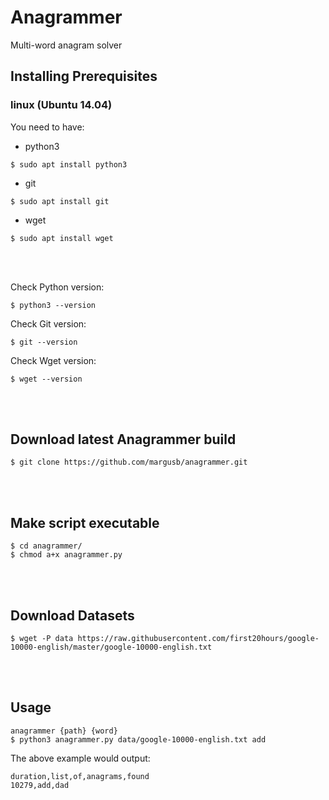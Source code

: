 # Anagrammer

Multi-word anagram solver

## Installing Prerequisites

### linux (Ubuntu 14.04)

You need to have:
 - python3 
 ``` 
 $ sudo apt install python3
 ```
 - git 
 ```
 $ sudo apt install git
 ```
 - wget 
 ```
 $ sudo apt install wget
 ```
 <br>
 <br>
 
Check Python version:
```
$ python3 --version
```
Check Git version:
```
$ git --version
```
Check Wget version:
```
$ wget --version
```
<br>
<br>

## Download latest Anagrammer build
```
$ git clone https://github.com/margusb/anagrammer.git
```
<br>
<br>

## Make script executable
```
$ cd anagrammer/
$ chmod a+x anagrammer.py
```
<br>
<br>

## Download Datasets
```
$ wget -P data https://raw.githubusercontent.com/first20hours/google-10000-english/master/google-10000-english.txt 
```
<br>
<br>

## Usage

```
anagrammer {path} {word}
$ python3 anagrammer.py data/google-10000-english.txt add
```

The above example would output:
```
duration,list,of,anagrams,found
10279,add,dad
```
